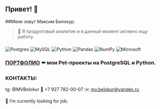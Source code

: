 ## Привет! 👋
##Меня зовут Максим Белокур.
>  🔭 Я продуктовый аналитик и в данный момент активно ищу работу.
###
![Postgres](https://img.shields.io/badge/postgres-%23316192.svg?style=for-the-badge&logo=postgresql&logoColor=white) ![MySQL](https://img.shields.io/badge/mysql-4479A1.svg?style=for-the-badge&logo=mysql&logoColor=white) 
![Python](https://img.shields.io/badge/python-3670A0?style=for-the-badge&logo=python&logoColor=ffdd54) ![Pandas](https://img.shields.io/badge/pandas-%23150458.svg?style=for-the-badge&logo=pandas&logoColor=white) ![NumPy](https://img.shields.io/badge/numpy-%23013243.svg?style=for-the-badge&logo=numpy&logoColor=white) ![Microsoft](https://img.shields.io/badge/Microsoft-0078D4?style=for-the-badge&logo=microsoft&logoColor=white)
###
### **[ПОРТФОЛИО](https://github.com/maxbelokur/Maks-Belokur_Portfolio)** :arrow_left: мои Pet-проекты на PostgreSQL и Python.
###
### КОНТАКТЫ:
tg:  @MVBelokur
:iphone:  +7 927 782-00-07
:envelope:  mv.belokur@yandex.ru


  🔭 I’m currently looking for job.
<!--
**maxbelokur/maxbelokur** is a ✨ _special_ ✨ repository because its `README.md` (this file) appears on your GitHub profile.

Here are some ideas to get you started:



